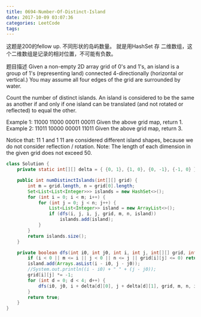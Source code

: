 ```yaml
---
title: 0694-Number-Of-Distinct-Island
date: 2017-10-09 03:07:36
categories: LeetCode
tags:
---
```


这题是200的fellow up. 不同形状的岛屿数量。 就是用HashSet 存 二维数组，这个二维数组是记录的相对位置，不可能有负数。

题目描述
Given a non-empty 2D array grid of 0's and 1's, an island is a group of 1's (representing land) connected 4-directionally (horizontal or vertical.) You may assume all four edges of the grid are surrounded by water.

Count the number of distinct islands. An island is considered to be the same as another if and only if one island can be translated (and not rotated or reflected) to equal the other.

Example 1:
11000
11000
00011
00011
Given the above grid map, return 1.
Example 2:
11011
10000
00001
11011
Given the above grid map, return 3.

Notice that:
11
1
and
 1
11
are considered different island shapes, because we do not consider reflection / rotation.
Note: The length of each dimension in the given grid does not exceed 50.

```java
class Solution {
    private static int[][] delta = { {0, 1}, {1, 0}, {0, -1}, {-1, 0} };

    public int numDistinctIslands(int[][] grid) {
        int m = grid.length, n = grid[0].length;
        Set<List<List<Integer>>> islands = new HashSet<>();
        for (int i = 0; i < m; i++) {
            for (int j = 0; j < n; j++) {
                List<List<Integer>> island = new ArrayList<>();
                if (dfs(i, j, i, j, grid, m, n, island))
                    islands.add(island);
            }
        }
        return islands.size();
    }

    private boolean dfs(int i0, int j0, int i, int j, int[][] grid, int m, int n, List<List<Integer>> island) {
        if (i < 0 || m <= i || j < 0 || n <= j || grid[i][j] <= 0) return false;
        island.add(Arrays.asList(i - i0, j - j0)); 
        //System.out.println((i - i0) + " " + (j - j0));
        grid[i][j] *= -1;
        for (int d = 0; d < 4; d++) {
            dfs(i0, j0, i + delta[d][0], j + delta[d][1], grid, m, n, island);
        }
        return true;
    }
}

```
